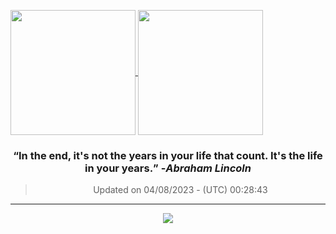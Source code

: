 
<a href="https://github.com/ngzhekai/github-readme-stats/"> <img height=200 align="center" src="https://github-stats-ngzhekai.vercel.app/api?username=ngzhekai&show_icons=true&count_private=true&theme=dracula&hide_border=true" /> </a> <a href="https://github.com/ngzhekai/github-readme-stats/"> <img height=200 align="center" src="https://github-stats-ngzhekai.vercel.app/api/top-langs/?username=ngzhekai&layout=donut&theme=dracula&hide_border=true" /> </a>

<h3 align=center> <b><q>In the end, it's not the years in your life that count. It's the life in your years.</q></b> -<em>Abraham Lincoln</em> </h3> <div align=center> <blockquote> Updated on 04/08/2023 - (UTC) 00:28:43</blockquote> </div>

---

<p align="center"> <img src="https://skillicons.dev/icons?i=js,py,java,c,cpp,html,css,bootstrap,react,postgres,mysql,sqlite,nodejs,vercel,nextjs,fastapi,androidstudio,linux,postman,git,neovim,githubactions&perline=11" /> </p>

